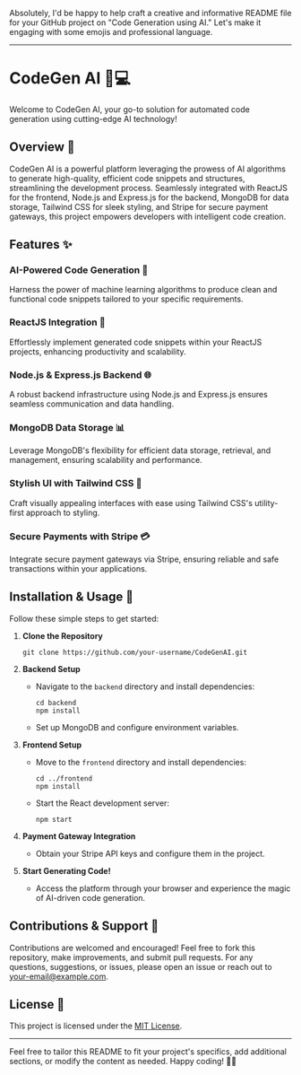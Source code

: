Absolutely, I'd be happy to help craft a creative and informative README file for your GitHub project on "Code Generation using AI." Let's make it engaging with some emojis and professional language.

---

# CodeGen AI 🤖💻

Welcome to CodeGen AI, your go-to solution for automated code generation using cutting-edge AI technology!

## Overview 🌟

CodeGen AI is a powerful platform leveraging the prowess of AI algorithms to generate high-quality, efficient code snippets and structures, streamlining the development process. Seamlessly integrated with ReactJS for the frontend, Node.js and Express.js for the backend, MongoDB for data storage, Tailwind CSS for sleek styling, and Stripe for secure payment gateways, this project empowers developers with intelligent code creation.

## Features ✨

### AI-Powered Code Generation 🧠

Harness the power of machine learning algorithms to produce clean and functional code snippets tailored to your specific requirements.

### ReactJS Integration 🚀

Effortlessly implement generated code snippets within your ReactJS projects, enhancing productivity and scalability.

### Node.js & Express.js Backend 🌐

A robust backend infrastructure using Node.js and Express.js ensures seamless communication and data handling.

### MongoDB Data Storage 📊

Leverage MongoDB's flexibility for efficient data storage, retrieval, and management, ensuring scalability and performance.

### Stylish UI with Tailwind CSS 💅

Craft visually appealing interfaces with ease using Tailwind CSS's utility-first approach to styling.

### Secure Payments with Stripe 💳

Integrate secure payment gateways via Stripe, ensuring reliable and safe transactions within your applications.

## Installation & Usage 🚀

Follow these simple steps to get started:

1. **Clone the Repository**
   ```
   git clone https://github.com/your-username/CodeGenAI.git
   ```

2. **Backend Setup**
   - Navigate to the `backend` directory and install dependencies:
     ```
     cd backend
     npm install
     ```
   - Set up MongoDB and configure environment variables.

3. **Frontend Setup**
   - Move to the `frontend` directory and install dependencies:
     ```
     cd ../frontend
     npm install
     ```
   - Start the React development server:
     ```
     npm start
     ```

4. **Payment Gateway Integration**
   - Obtain your Stripe API keys and configure them in the project.

5. **Start Generating Code!**
   - Access the platform through your browser and experience the magic of AI-driven code generation.

## Contributions & Support 🤝

Contributions are welcomed and encouraged! Feel free to fork this repository, make improvements, and submit pull requests. For any questions, suggestions, or issues, please open an issue or reach out to [your-email@example.com](mailto:your-email@example.com).

## License 📝

This project is licensed under the [MIT License](LICENSE).

---

Feel free to tailor this README to fit your project's specifics, add additional sections, or modify the content as needed. Happy coding! 🚀✨